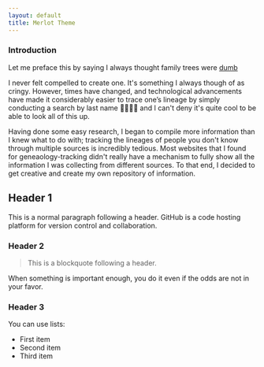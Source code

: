 ```yaml
---
layout: default
title: Merlot Theme
---
```


### Introduction

Let me preface this by saying I always thought family trees were <ins>dumb</ins> 

I never felt compelled to create one. It's something I always though of as cringy. However, times have changed, and technological advancements have made it considerably easier to trace one’s lineage by simply conducting a search by last name 🔎🕵🏻‍♂️ and I can't deny it's quite cool to be able to look all of this up.

Having done some easy research, I began to compile more information than I knew what to do with; tracking the lineages of people you don't know through multiple sources is incredibly tedious. Most websites that I found for geneaology-tracking didn't really have a mechanism to fully show all the information I was collecting from different sources. To that end, I decided to get creative and create my own repository of information.

## Header 1

This is a normal paragraph following a header. GitHub is a code hosting platform for version control and collaboration.

### Header 2

> This is a blockquote following a header.

When something is important enough, you do it even if the odds are not in your favor.

### Header 3

You can use lists:

- First item
- Second item
- Third item
